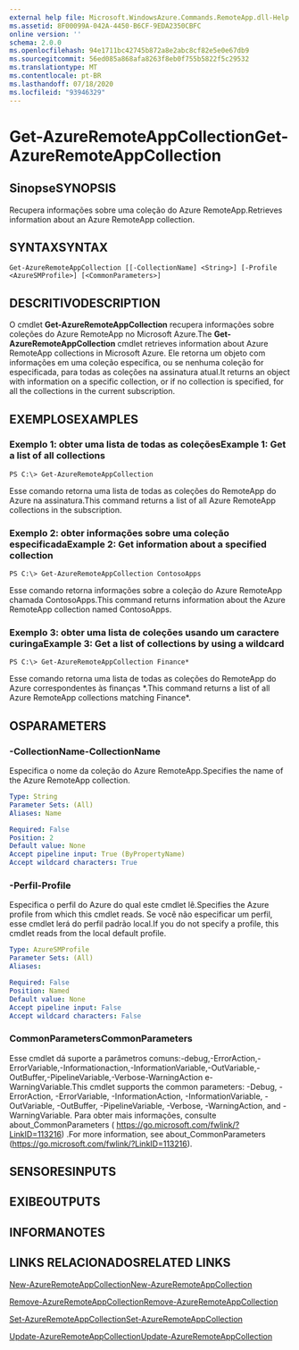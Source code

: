 ```yaml
---
external help file: Microsoft.WindowsAzure.Commands.RemoteApp.dll-Help.xml
ms.assetid: 8F00099A-042A-4450-B6CF-9EDA2350CBFC
online version: ''
schema: 2.0.0
ms.openlocfilehash: 94e1711bc42745b872a8e2abc8cf82e5e0e67db9
ms.sourcegitcommit: 56ed085a868afa8263f8eb0f755b5822f5c29532
ms.translationtype: MT
ms.contentlocale: pt-BR
ms.lasthandoff: 07/18/2020
ms.locfileid: "93946329"
---
```

# <span data-ttu-id="3fc9e-101">Get-AzureRemoteAppCollection</span><span class="sxs-lookup"><span data-stu-id="3fc9e-101">Get-AzureRemoteAppCollection</span></span>

## <span data-ttu-id="3fc9e-102">Sinopse</span><span class="sxs-lookup"><span data-stu-id="3fc9e-102">SYNOPSIS</span></span>
<span data-ttu-id="3fc9e-103">Recupera informações sobre uma coleção do Azure RemoteApp.</span><span class="sxs-lookup"><span data-stu-id="3fc9e-103">Retrieves information about an Azure RemoteApp collection.</span></span>

## <span data-ttu-id="3fc9e-104">SYNTAX</span><span class="sxs-lookup"><span data-stu-id="3fc9e-104">SYNTAX</span></span>

```
Get-AzureRemoteAppCollection [[-CollectionName] <String>] [-Profile <AzureSMProfile>] [<CommonParameters>]
```

## <span data-ttu-id="3fc9e-105">DESCRITIVO</span><span class="sxs-lookup"><span data-stu-id="3fc9e-105">DESCRIPTION</span></span>
<span data-ttu-id="3fc9e-106">O cmdlet **Get-AzureRemoteAppCollection** recupera informações sobre coleções do Azure RemoteApp no Microsoft Azure.</span><span class="sxs-lookup"><span data-stu-id="3fc9e-106">The **Get-AzureRemoteAppCollection** cmdlet retrieves information about Azure RemoteApp collections in Microsoft Azure.</span></span>
<span data-ttu-id="3fc9e-107">Ele retorna um objeto com informações em uma coleção específica, ou se nenhuma coleção for especificada, para todas as coleções na assinatura atual.</span><span class="sxs-lookup"><span data-stu-id="3fc9e-107">It returns an object with information on a specific collection, or if no collection is specified, for all the collections in the current subscription.</span></span>

## <span data-ttu-id="3fc9e-108">EXEMPLOS</span><span class="sxs-lookup"><span data-stu-id="3fc9e-108">EXAMPLES</span></span>

### <span data-ttu-id="3fc9e-109">Exemplo 1: obter uma lista de todas as coleções</span><span class="sxs-lookup"><span data-stu-id="3fc9e-109">Example 1: Get a list of all collections</span></span>
```
PS C:\> Get-AzureRemoteAppCollection
```

<span data-ttu-id="3fc9e-110">Esse comando retorna uma lista de todas as coleções do RemoteApp do Azure na assinatura.</span><span class="sxs-lookup"><span data-stu-id="3fc9e-110">This command returns a list of all Azure RemoteApp collections in the subscription.</span></span>

### <span data-ttu-id="3fc9e-111">Exemplo 2: obter informações sobre uma coleção especificada</span><span class="sxs-lookup"><span data-stu-id="3fc9e-111">Example 2: Get information about a specified collection</span></span>
```
PS C:\> Get-AzureRemoteAppCollection ContosoApps
```

<span data-ttu-id="3fc9e-112">Esse comando retorna informações sobre a coleção do Azure RemoteApp chamada ContosoApps.</span><span class="sxs-lookup"><span data-stu-id="3fc9e-112">This command returns information about the Azure RemoteApp collection named ContosoApps.</span></span>

### <span data-ttu-id="3fc9e-113">Exemplo 3: obter uma lista de coleções usando um caractere curinga</span><span class="sxs-lookup"><span data-stu-id="3fc9e-113">Example 3: Get a list of collections by using a wildcard</span></span>
```
PS C:\> Get-AzureRemoteAppCollection Finance*
```

<span data-ttu-id="3fc9e-114">Esse comando retorna uma lista de todas as coleções do RemoteApp do Azure correspondentes às finanças \*.</span><span class="sxs-lookup"><span data-stu-id="3fc9e-114">This command returns a list of all Azure RemoteApp collections matching Finance\*.</span></span>

## <span data-ttu-id="3fc9e-115">OS</span><span class="sxs-lookup"><span data-stu-id="3fc9e-115">PARAMETERS</span></span>

### <span data-ttu-id="3fc9e-116">-CollectionName</span><span class="sxs-lookup"><span data-stu-id="3fc9e-116">-CollectionName</span></span>
<span data-ttu-id="3fc9e-117">Especifica o nome da coleção do Azure RemoteApp.</span><span class="sxs-lookup"><span data-stu-id="3fc9e-117">Specifies the name of the Azure RemoteApp collection.</span></span>

```yaml
Type: String
Parameter Sets: (All)
Aliases: Name

Required: False
Position: 2
Default value: None
Accept pipeline input: True (ByPropertyName)
Accept wildcard characters: True
```

### <span data-ttu-id="3fc9e-118">-Perfil</span><span class="sxs-lookup"><span data-stu-id="3fc9e-118">-Profile</span></span>
<span data-ttu-id="3fc9e-119">Especifica o perfil do Azure do qual este cmdlet lê.</span><span class="sxs-lookup"><span data-stu-id="3fc9e-119">Specifies the Azure profile from which this cmdlet reads.</span></span>
<span data-ttu-id="3fc9e-120">Se você não especificar um perfil, esse cmdlet lerá do perfil padrão local.</span><span class="sxs-lookup"><span data-stu-id="3fc9e-120">If you do not specify a profile, this cmdlet reads from the local default profile.</span></span>

```yaml
Type: AzureSMProfile
Parameter Sets: (All)
Aliases: 

Required: False
Position: Named
Default value: None
Accept pipeline input: False
Accept wildcard characters: False
```

### <span data-ttu-id="3fc9e-121">CommonParameters</span><span class="sxs-lookup"><span data-stu-id="3fc9e-121">CommonParameters</span></span>
<span data-ttu-id="3fc9e-122">Esse cmdlet dá suporte a parâmetros comuns:-debug,-ErrorAction,-ErrorVariable,-Informationaction,-InformationVariable,-OutVariable,-OutBuffer,-PipelineVariable,-Verbose-WarningAction e-WarningVariable.</span><span class="sxs-lookup"><span data-stu-id="3fc9e-122">This cmdlet supports the common parameters: -Debug, -ErrorAction, -ErrorVariable, -InformationAction, -InformationVariable, -OutVariable, -OutBuffer, -PipelineVariable, -Verbose, -WarningAction, and -WarningVariable.</span></span> <span data-ttu-id="3fc9e-123">Para obter mais informações, consulte about_CommonParameters ( https://go.microsoft.com/fwlink/?LinkID=113216) .</span><span class="sxs-lookup"><span data-stu-id="3fc9e-123">For more information, see about_CommonParameters (https://go.microsoft.com/fwlink/?LinkID=113216).</span></span>

## <span data-ttu-id="3fc9e-124">SENSORES</span><span class="sxs-lookup"><span data-stu-id="3fc9e-124">INPUTS</span></span>

## <span data-ttu-id="3fc9e-125">EXIBE</span><span class="sxs-lookup"><span data-stu-id="3fc9e-125">OUTPUTS</span></span>

## <span data-ttu-id="3fc9e-126">INFORMA</span><span class="sxs-lookup"><span data-stu-id="3fc9e-126">NOTES</span></span>

## <span data-ttu-id="3fc9e-127">LINKS RELACIONADOS</span><span class="sxs-lookup"><span data-stu-id="3fc9e-127">RELATED LINKS</span></span>

[<span data-ttu-id="3fc9e-128">New-AzureRemoteAppCollection</span><span class="sxs-lookup"><span data-stu-id="3fc9e-128">New-AzureRemoteAppCollection</span></span>](./New-AzureRemoteAppCollection.md)

[<span data-ttu-id="3fc9e-129">Remove-AzureRemoteAppCollection</span><span class="sxs-lookup"><span data-stu-id="3fc9e-129">Remove-AzureRemoteAppCollection</span></span>](./Remove-AzureRemoteAppCollection.md)

[<span data-ttu-id="3fc9e-130">Set-AzureRemoteAppCollection</span><span class="sxs-lookup"><span data-stu-id="3fc9e-130">Set-AzureRemoteAppCollection</span></span>](./Set-AzureRemoteAppCollection.md)

[<span data-ttu-id="3fc9e-131">Update-AzureRemoteAppCollection</span><span class="sxs-lookup"><span data-stu-id="3fc9e-131">Update-AzureRemoteAppCollection</span></span>](./Update-AzureRemoteAppCollection.md)


